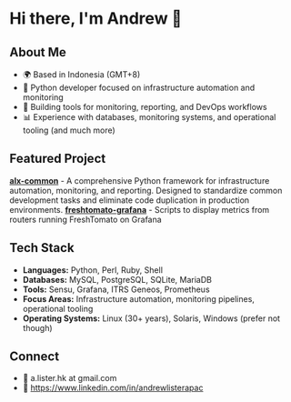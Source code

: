# Hi there, I'm Andrew 👋

## About Me
- 🌍 Based in Indonesia (GMT+8)
- 🐍 Python developer focused on infrastructure automation and monitoring 
- 🔧 Building tools for monitoring, reporting, and DevOps workflows
- 📊 Experience with databases, monitoring systems, and operational tooling (and much more)

## Featured Project
**[alx-common](https://github.com/AndrewAPAC/alx-common)** - A comprehensive Python framework for infrastructure automation, monitoring, and reporting. Designed to standardize common development tasks and eliminate code duplication in production environments.
**[freshtomato-grafana](https://github.com/AndrewAPAC/freshtomato-grafana)** -  Scripts to display metrics from routers running FreshTomato on Grafana

## Tech Stack
- **Languages:** Python, Perl, Ruby, Shell
- **Databases:** MySQL, PostgreSQL, SQLite, MariaDB
- **Tools:** Sensu, Grafana, ITRS Geneos, Prometheus
- **Focus Areas:** Infrastructure automation, monitoring pipelines, operational tooling
- **Operating Systems:** Linux (30+ years), Solaris, Windows (prefer not though)

## Connect
- 📧 a.lister.hk at gmail.com
- 💼 https://www.linkedin.com/in/andrewlisterapac


